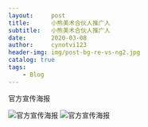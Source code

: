 ```yaml
---
layout:     post
title:      小熊美术合伙人推广人
subtitle:   小熊美术合伙人推广人
date:       2020-03-08
author:     cynotvi123
header-img: img/post-bg-re-vs-ng2.jpg
catalog: true
tags:
    - Blog
---
```


官方宣传海报

![官方宣传海报](http://zhanyexinxi.com/img/tuiguangren.jpg)
![官方宣传海报](../../../img/tuiguangren.jpg)



